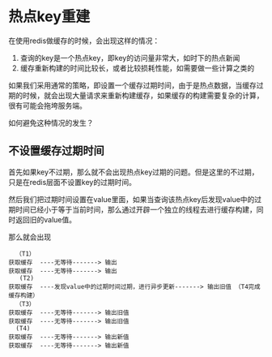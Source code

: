 # 热点key重建
在使用redis做缓存的时候，会出现这样的情况：  
1. 查询的key是一个热点key，即key的访问量非常大，如时下的热点新闻
2. 缓存重新构建的时间比较长，或者比较损耗性能，如需要做一些计算之类的

如果我们采用通常的策略，即设置一个缓存过期时间，由于是热点数据，当缓存过期的时候，就会出现大量请求来重新构建缓存，如果缓存的构建需要复杂的计算，很有可能会拖垮服务端。

如何避免这种情况的发生？

## 不设置缓存过期时间
首先如果key不过期，那么就不会出现热点key过期的问题。但是这里的不过期，只是在redis层面不设置key的过期时间。

然后我们把过期时间设置在value里面，如果当查询该热点key后发现value中的过期时间已经小于等于当前时间，那么通过开辟一个独立的线程去进行缓存构建，同时返回旧的value值。

那么就会出现
```
  （T1）
获取缓存  ----无等待-------> 输出
获取缓存  ----无等待-------> 输出
   (T2)
获取缓存  ----发现value中的过期时间过期，进行异步更新-------> 输出旧值 （T4完成缓存构建）
  （T3）
获取缓存  ----无等待-------> 输出旧值
获取缓存  ----无等待-------> 输出旧值
  (T4)
获取缓存  ----无等待-------> 输出新值
获取缓存  ----无等待-------> 输出新值
```

